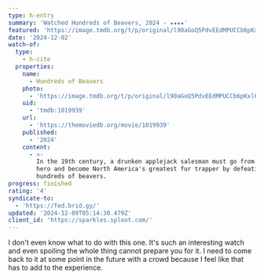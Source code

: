 ```yaml
---
type: h-entry
summary: 'Watched Hundreds of Beavers, 2024 - ★★★★'
featured: 'https://image.tmdb.org/t/p/original/l90aGoQ5PdvEEdMPUCCb6pKxl6K.jpg'
date: '2024-12-02'
watch-of:
  type:
    - h-cite
  properties:
    name:
      - Hundreds of Beavers
    photo:
      - 'https://image.tmdb.org/t/p/original/l90aGoQ5PdvEEdMPUCCb6pKxl6K.jpg'
    uid:
      - 'tmdb:1019939'
    url:
      - 'https://themoviedb.org/movie/1019939'
    published:
      - '2024'
    content:
      - >-
        In the 19th century, a drunken applejack salesman must go from zero to
        hero and become North America's greatest fur trapper by defeating
        hundreds of beavers.
progress: finished
rating: '4'
syndicate-to:
  - 'https://fed.brid.gy/'
updated: '2024-12-09T05:14:30.479Z'
client_id: 'https://sparkles.sploot.com/'
---
```

I don't even know what to do with this one. It's such an interesting watch and even spoiling the whole thing cannot prepare you for it. I need to come back to it at some point in the future with a crowd because I feel like that has to add to the experience.
